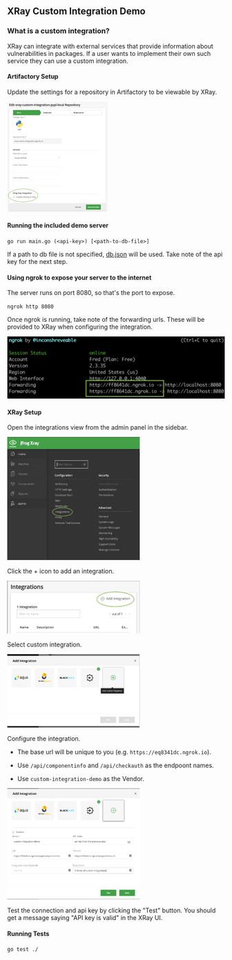 XRay Custom Integration Demo
-----

### What is a custom integration?

XRay can integrate with external services that provide information about vulnerabilities in packages. If a user wants to implement their own such service they can use a custom integration.



#### Artifactory Setup

Update the settings for a repository in Artifactory to be viewable by XRay.

<img src="./images/rt-xray-integration-checkbox.png" alt="rt-xray-integration-checkbox" style="zoom:25%;" />

#### Running the included demo server

`go run main.go (<api-key>) [<path-to-db-file>]`

If a path to db file is not specified, [db.json](./db.json) will be used. Take note of the api key for the next step.

#### Using ngrok to expose your server to the internet

The server runs on port 8080, so that's the port to expose.

`ngrok http 8080`

Once ngrok is running, take note of the forwarding urls. These will be provided to XRay when configuring the integration.

<img src="./images/ngrok-output.png" alt="xray-integrations-menu-item.png" style="zoom:50%;" />

#### XRay Setup

Open the integrations view from the admin panel in the sidebar.

<img src="./images/xray-integrations-menu-item.png" alt="xray-integrations-menu-item.png" style="zoom:30%;" />

Click the + icon to add an integration.

<img src="./images/add-integration-button.png" alt="xray-integrations-menu-item.png" style="zoom:30%;" />

Select custom integration.

<img src="./images/integration-type.png" alt="integration-type.png" style="zoom:30%;" />

Configure the integration.

- The base url will be unique to you (e.g. `https://eq8341dc.ngrok.io`).

- Use `/api/componentinfo` and `/api/checkauth` as the endpoont names.

-  Use `custom-integration-demo` as the Vendor.

  <img src="./images/integration-config.png" alt="integration-config.png" style="zoom:30%;" />

Test the connection and api key by clicking the "Test" button. You should get a message saying "API key is valid" in the XRay UI.

#### Running Tests

`go test ./`